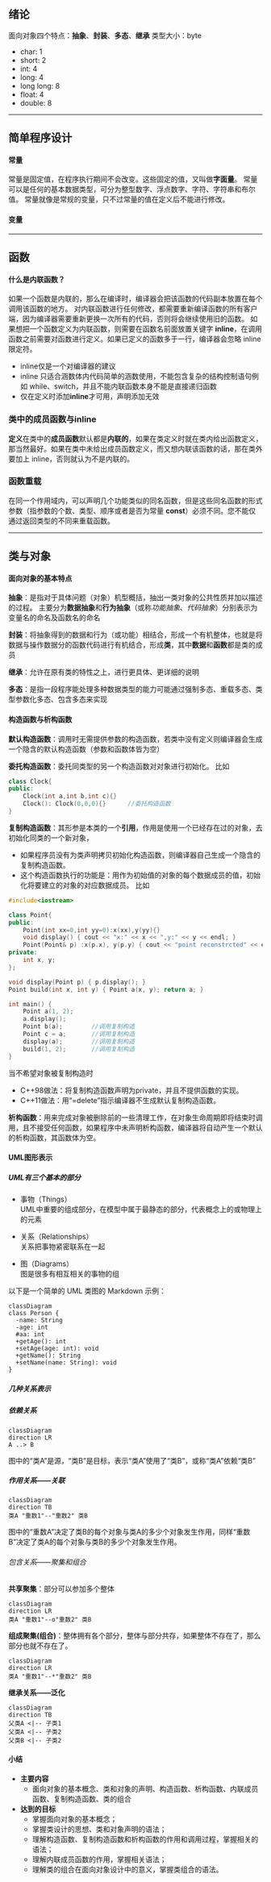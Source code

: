 ## 绪论

面向对象四个特点：**抽象**、**封装**、**多态**、**继承**
类型大小：byte
- char: 1
- short: 2
- int: 4
- long: 4
- long long: 8
- float: 4
- double: 8
---
## 简单程序设计

#### 常量
常量是固定值，在程序执行期间不会改变。这些固定的值，又叫做**字面量**。
常量可以是任何的基本数据类型，可分为整型数字、浮点数字、字符、字符串和布尔值。
常量就像是常规的变量，只不过常量的值在定义后不能进行修改。

#### 变量
---
## 函数

#### 什么是内联函数？
如果一个函数是内联的，那么在编译时，编译器会把该函数的代码副本放置在每个调用该函数的地方。
对内联函数进行任何修改，都需要重新编译函数的所有客户端，因为编译器需要重新更换一次所有的代码，否则将会继续使用旧的函数。
如果想把一个函数定义为内联函数，则需要在函数名前面放置关键字 **inline**，在调用函数之前需要对函数进行定义。如果已定义的函数多于一行，编译器会忽略 inline 限定符。
- inline仅是一个对编译器的建议
- inline 只适合涵数体内代码简单的涵数使用，不能包含复杂的结构控制语句例如 while、switch，并且不能内联函数本身不能是直接递归函数
- 仅在定义时添加**inline**才可用，声明添加无效

### 类中的成员函数与inline
**定义**在类中的**成员函数**默认都是**内联的**，如果在类定义时就在类内给出函数定义，那当然最好。如果在类中未给出成员函数定义，而又想内联该函数的话，那在类外要加上 inline，否则就认为不是内联的。

### 函数重载
在同一个作用域内，可以声明几个功能类似的同名函数，但是这些同名函数的形式参数（指参数的个数、类型、顺序或者是否为常量 **const**）必须不同。您不能仅通过返回类型的不同来重载函数。

---
## 类与对象

#### 面向对象的基本特点

**抽象**：是指对于具体问题（对象）机型概括，抽出一类对象的公共性质并加以描述的过程。
	主要分为**数据抽象**和**行为抽象**（或称*功能抽象*、*代码抽象*）分别表示为变量名的命名及函数名的命名

**封装**：将抽象得到的数据和行为（或功能）相结合，形成一个有机整体，也就是将数据与操作数据分的函数代码进行有机结合，形成**类**，其中**数据**和**函数**都是类的成员

**继承**：允许在原有类的特性之上，进行更具体、更详细的说明

**多态**：是指一段程序能处理多种数据类型的能力可能通过强制多态、重载多态、类型参数化多态、包含多态来实现

#### 构造函数与析构函数

**默认构造函数**：调用时无需提供参数的构造函数，若类中没有定义则编译器会生成一个隐含的默认构造函数（参数和函数体皆为空）

**委托构造函数**：委托同类型的另一个构造函数对对象进行初始化。
比如
```c++
class Clock{
public:
	Clock(int a,int b,int c){}
	Clock(): Clock(0,0,0){}      //委托构造函数
}
```

**复制构造函数**：其形参是本类的一个**引用**，作用是使用一个已经存在过的对象，去初始化同类的一个新对象，
- 如果程序员没有为类声明拷贝初始化构造函数，则编译器自己生成一个隐含的复制构造函数。
- 这个构造函数执行的功能是：用作为初始值的对象的每个数据成员的值，初始化将要建立的对象的对应数据成员。
比如
```c++
#include<iostream>

class Point{
public:
	Point(int xx=0,int yy=0):x(xx),y(yy){}
	void display() { cout << "x:" << x << ",y:" << y << endl; }
	Point(Point& p) :x(p.x), y(p.y) { cout << "point reconstrcted" << endl; }
private:
    int x, y;
};

void display(Point p) { p.display(); }
Point build(int x, int y) { Point a(x, y); return a; }

int main() {
    Point a(1, 2);
    a.display();
    Point b(a);        //调用复制构造
    Point c = a;       //调用复制构造
	display(a);        //调用复制构造
	build(1, 2);       //调用复制构造
}
```
当不希望对象被复制构造时
- C++98做法：将复制构造函数声明为private，并且不提供函数的实现。
- C++11做法：用“=delete”指示编译器不生成默认复制构造函数。

**析构函数**：用来完成对象被删除前的一些清理工作，在对象生命周期即将结束时调用，且不接受任何函数，如果程序中未声明析构函数，编译器将自动产生一个默认的析构函数，其函数体为空。

#### UML图形表示

##### UML有三个基本的部分

- 事物（Things）  
	UML中重要的组成部分，在模型中属于最静态的部分，代表概念上的或物理上的元素

- 关系（Relationships）  
	关系把事物紧密联系在一起

- 图（Diagrams）  
	图是很多有相互相关的事物的组

以下是一个简单的 UML 类图的 Markdown 示例：

```mermaid
classDiagram
class Person {
  -name: String
  -age: int
  #aa: int
  +getAge(): int
  +setAge(age: int): void
  +getName(): String
  +setName(name: String): void
}
```
##### 几种关系表示

##### **依赖关系**
```mermaid
classDiagram 
direction LR
A ..> B
```
图中的“类A”是源，“类B”是目标，表示“类A”使用了“类B”，或称“类A”依赖“类B”

##### 作用关系——关联
```mermaid
classDiagram 
direction TB
类A "重数1"--"重数2" 类B
```
图中的“重数A”决定了类B的每个对象与类A的多少个对象发生作用，同样“重数B”决定了类A的每个对象与类B的多少个对象发生作用。

###### 包含关系——聚集和组合

**共享聚集**：部分可以参加多个整体
```mermaid
classDiagram 
direction LR
类A "重数1"--o"重数2" 类B
```
**组成聚集(组合)**：整体拥有各个部分，整体与部分共存，如果整体不存在了，那么部分也就不存在了。
```mermaid
classDiagram 
direction LR
类A "重数1"--*"重数2" 类B
```
**继承关系——泛化**
```mermaid
classDiagram 
direction TB
父类A <|-- 子类1
父类A <|-- 子类2
父类B <|-- 子类2
```

#### 小结
- **主要内容**
	- 面向对象的基本概念、类和对象的声明、构造函数、析构函数、内联成员函数、复制构造函数、类的组合
- **达到的目标**
	- 掌握面向对象的基本概念；
	- 掌握类设计的思想、类和对象声明的语法；
	- 理解构造函数、复制构造函数和析构函数的作用和调用过程，掌握相关的语法；
	- 理解内联成员函数的作用，掌握相关语法；
	- 理解类的组合在面向对象设计中的意义，掌握类组合的语法。